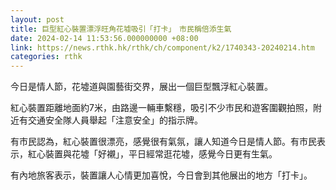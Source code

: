 ```yaml
---
layout: post
title: 巨型紅心裝置漂浮旺角花墟吸引「打卡」　市民稱倍添生氣
date: 2024-02-14 11:53:56.000000000 +08:00
link: https://news.rthk.hk/rthk/ch/component/k2/1740343-20240214.htm
categories: rthk
---
```


今日是情人節，花墟道與園藝街交界，展出一個巨型飄浮紅心裝置。

紅心裝置距離地面約7米，由路邊一輛車繫穩，吸引不少市民和遊客圍觀拍照，附近有交通安全隊人員舉起「注意安全」的指示牌。

有市民認為，紅心裝置很漂亮，感覺很有氣氛，讓人知道今日是情人節。有市民表示，紅心裝置與花墟「好襯」，平日經常逛花墟，感覺今日更有生氣。

有內地旅客表示，裝置讓人心情更加喜悅，今日會到其他展出的地方「打卡」。
